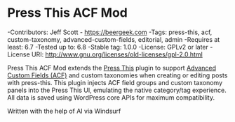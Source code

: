 # Press This ACF Mod

-Contributors: Jeff Scott - https://beergeek.com
-Tags: press-this, acf, custom-taxonomy, advanced-custom-fields, editorial, admin
-Requires at least: 6.7
-Tested up to: 6.8
-Stable tag: 1.0.0
-License: GPLv2 or later
-License URI: http://www.gnu.org/licenses/old-licenses/gpl-2.0.html

Press This ACF Mod extends the [Press This](https://wordpress.org/plugins/press-this/) plugin to support [Advanced Custom Fields (ACF)](https://wordpress.org/plugins/advanced-custom-fields/) and custom taxonomies when creating or editing posts with press-this. This plugin injects ACF field groups and custom taxonomy panels into the Press This UI, emulating the native category/tag experience. All data is saved using WordPress core APIs for maximum compatibility.

Written with the help of AI via Windsurf